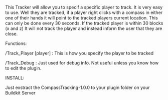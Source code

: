This Tracker will allow you to specif a specific player to track. It is very easy to use. Well they are tracked, if a player right clicks with a compass in either one of their hands it will point to the tracked players current location. This can only be done every 30 seconds. If the tracked player is within 30 blocks (x and z) It will not track the player and instead inform the user that they are close.

Functions:

/Track_Player [player] : This is how you specify the player to be tracked

/Track_Debug : Just used for debug info. Not useful unless you know how to edit the plugin.

INSTALL:

Just exstract the CompassTracking-1.0.0 to your plugin folder on your Buildkit Server
